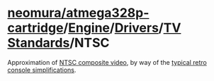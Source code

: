 # [neomura/atmega328p-cartridge](../../../../readme.md)/[Engine](../../../readme.md)/[Drivers](../../readme.md)/[TV Standards](../readme)/NTSC

Approximation of [NTSC composite video](../../../../../documentation/ntsc/readme.md), by way of the [typical retro console simplifications](../../../../../documentation/ntsc-composite-simplifications/readme.md).
